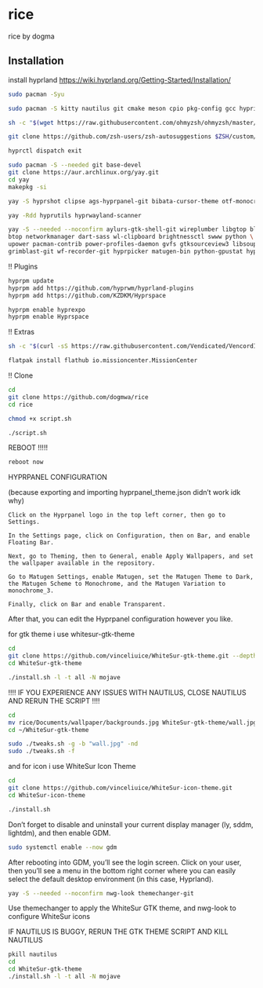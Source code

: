 # rice
rice by dogma

## Installation

install hyprland https://wiki.hyprland.org/Getting-Started/Installation/


```bash
sudo pacman -Syu
```

```bash
sudo pacman -S kitty nautilus git cmake meson cpio pkg-config gcc hypridle hyprlock fuzzel keepassxc flatpak discord zsh fastfetch firefox gdm --needed --noconfirm
```

```bash
sh -c "$(wget https://raw.githubusercontent.com/ohmyzsh/ohmyzsh/master/tools/install.sh -O -)"
```

```bash
git clone https://github.com/zsh-users/zsh-autosuggestions $ZSH/custom/plugins/zsh-autosuggestions
```

```bash
hyprctl dispatch exit
```

```bash
sudo pacman -S --needed git base-devel
git clone https://aur.archlinux.org/yay.git
cd yay
makepkg -si
```

```bash
yay -S hyprshot clipse ags-hyprpanel-git bibata-cursor-theme otf-monocraft --needed --noconfirm
```
```bash
yay -Rdd hyprutils hyprwayland-scanner
```
```bash
yay -S --needed --noconfirm aylurs-gtk-shell-git wireplumber libgtop bluez bluez-utils \
btop networkmanager dart-sass wl-clipboard brightnessctl swww python \
upower pacman-contrib power-profiles-daemon gvfs gtksourceview3 libsoup3 \
grimblast-git wf-recorder-git hyprpicker matugen-bin python-gpustat hyprsunset-git
```

!! Plugins

```bash
hyprpm update
hyprpm add https://github.com/hyprwm/hyprland-plugins
hyprpm add https://github.com/KZDKM/Hyprspace
```

```bash
hyprpm enable hyprexpo
hyprpm enable Hyprspace
```


!! Extras

```bash
sh -c "$(curl -sS https://raw.githubusercontent.com/Vendicated/VencordInstaller/main/install.sh)"
```
```bash
flatpak install flathub io.missioncenter.MissionCenter
```

!! Clone

```bash
cd
git clone https://github.com/dogmwa/rice
cd rice
```
```bash
chmod +x script.sh
```
```bash
./script.sh
```

REBOOT !!!!!

```bash
reboot now
```


HYPRPANEL CONFIGURATION

(because exporting and importing hyprpanel_theme.json didn’t work idk why)

    Click on the Hyprpanel logo in the top left corner, then go to Settings.

    In the Settings page, click on Configuration, then on Bar, and enable Floating Bar.

    Next, go to Theming, then to General, enable Apply Wallpapers, and set the wallpaper available in the repository.

    Go to Matugen Settings, enable Matugen, set the Matugen Theme to Dark, the Matugen Scheme to Monochrome, and the Matugen Variation to monochrome_3.

    Finally, click on Bar and enable Transparent.

After that, you can edit the Hyprpanel configuration however you like.


for gtk theme i use whitesur-gtk-theme

```bash
cd
git clone https://github.com/vinceliuice/WhiteSur-gtk-theme.git --depth=1
cd WhiteSur-gtk-theme
```

```bash
./install.sh -l -t all -N mojave
```

‼️‼️ IF YOU EXPERIENCE ANY ISSUES WITH NAUTILUS, CLOSE NAUTILUS AND RERUN THE SCRIPT ‼️‼️

```bash
cd
mv rice/Documents/wallpaper/backgrounds.jpg WhiteSur-gtk-theme/wall.jpg
cd ~/WhiteSur-gtk-theme
```

```bash
sudo ./tweaks.sh -g -b "wall.jpg" -nd
sudo ./tweaks.sh -f
```

and for icon i use WhiteSur Icon Theme

```bash
cd
git clone https://github.com/vinceliuice/WhiteSur-icon-theme.git
cd WhiteSur-icon-theme
```

```bash
./install.sh
```

Don’t forget to disable and uninstall your current display manager (ly, sddm, lightdm), and then enable GDM.

```bash
sudo systemctl enable --now gdm
```


After rebooting into GDM, you’ll see the login screen.
Click on your user, then you’ll see a menu in the bottom right corner where you can easily select the default desktop environment (in this case, Hyprland).



```bash
yay -S --needed --noconfirm nwg-look themechanger-git
```
Use themechanger to apply the WhiteSur GTK theme,
and nwg-look to configure WhiteSur icons

IF NAUTILUS IS BUGGY, RERUN THE GTK THEME SCRIPT AND KILL NAUTILUS

```bash
pkill nautilus
cd
cd WhiteSur-gtk-theme
./install.sh -l -t all -N mojave
```
